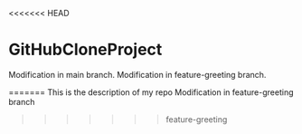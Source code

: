<<<<<<< HEAD
# GitHubCloneProject
Modification in main branch.
Modification in feature-greeting branch.

=======
This is the description of my repo
Modification in feature-greeting branch
>>>>>>> feature-greeting

